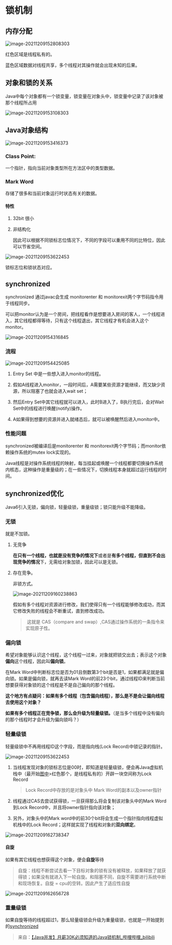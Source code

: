 # 锁机制

## 内存分配<a name="memo"></a>

![image-20211209152808303](https://ryze-halo-blog.oss-cn-beijing.aliyuncs.com/halo-blog/image-20211209152808303.png)

红色区域是线程私有的。

蓝色区域数据对线程共享，多个线程对其操作就会出现未知的后果。

## 对象和锁的关系

Java中每个对象都有一个锁变量，锁变量在对象头中，锁变量中记录了该对象被那个线程所占用

![image-20211209153108303](https://ryze-halo-blog.oss-cn-beijing.aliyuncs.com/halo-blog/image-20211209153108303.png)

## Java对象结构 

![image-20211209153416373](https://ryze-halo-blog.oss-cn-beijing.aliyuncs.com/halo-blog/image-20211209153416373.png)

### Class Point:

一个指针，指向当前对象类型所在方法区中的类型数据。

### Mark Word

存储了很多和当前对象运行时状态有关的数据。

#### 特性

1. 32bit 很小

2. 非结构化

   因此可以根据不同锁标志位情况下，不同的字段可以重用不同的比特位，因此可以节省空间。

![image-20211209153622453](https://ryze-halo-blog.oss-cn-beijing.aliyuncs.com/halo-blog/image-20211209153622453.png)

锁标志位和锁状态对应。

## synchronized<a name="synchronized"></a>

synchronized 通过javac会生成 monitorenter 和 monitorexit两个字节码指令用于线程同步。

可以把monitor认为是一个房间，把线程看作是想要进入房间的客人，一个线程进入，其它线程都得等待，只有这个线程退出，其它线程才有机会进入这个monitor。

![image-20211209154316845](https://ryze-halo-blog.oss-cn-beijing.aliyuncs.com/halo-blog/image-20211209154316845.png)

### 流程

![image-20211209154425085](https://ryze-halo-blog.oss-cn-beijing.aliyuncs.com/halo-blog/image-20211209154425085.png)

1. Entry Set 中是一些想入进入monitor的线程。

2. 假如A线程进入monitor，一段时间后，A需要某些资源才能继续，而又缺少资源，所以阻塞了也就会进入wait set；
3. 然后Entry Set中其它线程就可以进入，此时B进入了，B执行完后，会对Wait Set中的线程进行唤醒(notify)操作。
4. A如果得到想要的资源并进入就绪态后，就可以被唤醒然后进入monitor中。

### 性能问题

synchronized被编译后是monitorenter 和 monitorexit两个字节码；而monitor依赖操作系统的mutex lock实现的。

Java线程是对操作系统线程的映射，每当挂起或唤醒一个线程都要切换操作系统内核态，这种操作是重量级的；在一些情况下，切换线程本身就超过运行线程的时间。

## synchronized优化

Java6引入无锁，偏向锁，轻量级锁，重量级锁；锁只能升级不能降级。

### 无锁

就是不加锁。

1. 无竞争

   **在只有一个线程，也就是没有竞争的情况下**或者是**有多个线程，但直到不会出现竞争的情况**下，无需给对象加锁，因此可以是无锁。

2. 存在竞争。

   非锁方式。

   ![image-20211209160238863](https://ryze-halo-blog.oss-cn-beijing.aliyuncs.com/halo-blog/image-20211209160238863.png)

   假如有多个线程对资源进行修改，我们使得只有一个线程能够修改成功，而其它修改失败的线程会不断重试，直到修改成功。

   > ​	这就是 CAS（compare and swap）,CAS通过操作系统的一条指令来实现原子性。

### 偏向锁

希望对象能够认识这个线程，这个线程一过来，对象就把锁交出去；表示这个对象**偏向**这个线程，因此叫**偏向锁**。

在Mark Word中判断标志位是否为01且倒数第3个bit是否是1，如果都满足就是偏向锁。如果是偏向锁，就再去读Mark Word的前23个bit，通过线程ID来判断当前想要获得对象锁的这个线程是不是自己偏向的那个线程。

**这个地方有点疑问：如果有多个线程（包含偏向线程），那么是不是会让偏向线程去使用这个对象？**



**如果有多个线程正在竞争锁，那么会升级为轻量级锁。**（是当多个线程中没有偏向的那个线程时才会升级为偏向锁吗？）

### 轻量级锁

轻量级锁中不再用线程ID这个字段，而是指向栈(Lock Record)中锁记录的指针。

![image-20211209153622453](https://ryze-halo-blog.oss-cn-beijing.aliyuncs.com/halo-blog/image-20211209153622453.png)

1. 当线程发现对象的锁标志位是00时，即知道是轻量级锁，便会再Java虚拟机栈中（最开始<a href="#memo">图中</a>>红色那个，是线程私有的）开辟一块空间称为Lock Record

   > Lock Record中存放的是对象头中 Mark Word的副本以及owner指针

2. 线程通过CAS去尝试获得锁，一旦获得那么将会复制该对象头中的Mark Word到Lock Record中，并且将owner指针指向该对象；

3. 另外，对象头中的Mark word中的前30个bit将会生成一个指针指向线程虚拟机栈中的Lock Record；这样就实现了线程和对象的**双向绑定**。

![image-20211209162738347](https://ryze-halo-blog.oss-cn-beijing.aliyuncs.com/halo-blog/image-20211209162738347.png)

#### 自旋

如果有其它线程也想获得这个对象，便会**自旋**等待

> 自旋：线程不断尝试去看一下目标对象的锁有没有被释放，如果释放了就获得锁；如果没有就进入下一轮自旋。和阻塞不同，自旋不需要进行系统中断和现场恢复。自旋 = cpu的空转。因此产生了适应性自旋

![image-20211209162656728](https://ryze-halo-blog.oss-cn-beijing.aliyuncs.com/halo-blog/image-20211209162656728.png)

### 重量级锁

如果自旋等待的线程超过1，那么轻量级锁会升级为重量级锁，也就是一开始提到的<a href="#synchronized">synchronized</a>



> 来自：[【Java并发】月薪30K必须知道的Java锁机制_哔哩哔哩_bilibili](https://www.bilibili.com/video/BV1xT4y1A7kA?from=search&seid=7601148138217614196&spm_id_from=333.337.0.0)